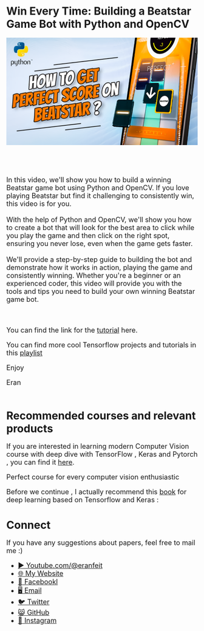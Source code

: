 # Win Every Time: Building a Beatstar Game Bot with Python and OpenCV

<p align="center">
  <img width="800" src="how to get perfect score on beatstar.png" "image">
</p>

##
<br/><br/> 

<font size= "4" >
In this video, we'll show you how to build a winning Beatstar game bot using Python and OpenCV. 
If you love playing Beatstar but find it challenging to consistently win, this video is for you. 
<br/><br/> 
With the help of Python and OpenCV, we'll show you how to create a bot that will look for the best area to click while you play the game and then click on the right spot, ensuring you never lose, even when the game gets faster. 
<br/><br/> 
We'll provide a step-by-step guide to building the bot and demonstrate how it works in action, playing the game and consistently winning. Whether you're a beginner or an experienced coder, this video will provide you with the tools and tips you need to build your own winning Beatstar game bot.

<br/><br/> 
You can find the link for the [tutorial](https://youtu.be/PvTSLjcwuIA) here. 

You can find more cool Tensorflow projects and tutorials in this [playlist](https://www.youtube.com/watch?v=fd1msoIpM5Q&list=PLdkryDe59y4bxVvpexwR6PMTHH6_vFXjA)

Enjoy

Eran
<br/><br/> 

</font>

# Recommended courses and relevant products 
<font size= "4" >

If you are interested in learning modern Computer Vision course with deep dive with TensorFlow , Keras and Pytorch , you can find it [here](http://bit.ly/3HeDy1V).

Perfect course for every computer vision enthusiastic

Before we continue , I actually recommend this [book](https://amzn.to/3STWZ2N) for deep learning based on Tensorflow and Keras : 



</font>

# Connect

<font size= "4" >
If you have any suggestions about papers, feel free to mail me :)

- [▶️ Youtube.com/@eranfeit](youtube.com/@eranfeit?sub_confirmation=1)
- [🌐 My Website](https://eranfeit.net)
- [🐙 Facebookl](https://www.facebook.com/groups/3080601358933585)
- [🖥️ Email](mailto:feitgemel@gmail.com)
- [🐦 Twitter](https://twitter.com/eran_feit )
- [😸 GitHub](https://github.com/feitgemel)
- [📸 Instagram](https://www.instagram.com/eran_feit/)
</font>

